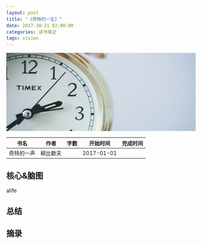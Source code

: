 ```yaml
---
layout: post
title: "《奇特的一生》"
date: 2017-10-21 02:00:00
categories: 读书笔记
tags: vision
---
```

![](/assets/img/awesomelife.jpg)

|书名|作者|字数|开始时间|完成时间|
|---|---|---|---|---|
|奇特的一声|柳比歇夫||2017-01-01||

## 核心&脑图
alife
## 总结

## 摘录